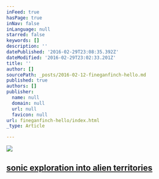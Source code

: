 ```yaml
---
inFeed: true
hasPage: true
inNav: false
inLanguage: null
starred: false
keywords: []
description: ''
datePublished: '2016-02-29T23:08:35.392Z'
dateModified: '2016-02-29T23:02:33.201Z'
title: ''
author: []
sourcePath: _posts/2016-02-12-fineganfinch-hello.md
published: true
authors: []
publisher:
  name: null
  domain: null
  url: null
  favicon: null
url: fineganfinch-hello/index.html
_type: Article

---
```

![](https://the-grid-user-content.s3-us-west-2.amazonaws.com/cdef8248-92c6-492e-a5b8-2557e9dcc2f3.jpg)

## [sonic exploration into alien territories][0]

[0]: null